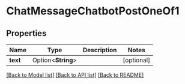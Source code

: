 # ChatMessageChatbotPostOneOf1

## Properties

Name | Type | Description | Notes
------------ | ------------- | ------------- | -------------
**text** | Option<**String**> |  | [optional]

[[Back to Model list]](../README.md#documentation-for-models) [[Back to API list]](../README.md#documentation-for-api-endpoints) [[Back to README]](../README.md)


